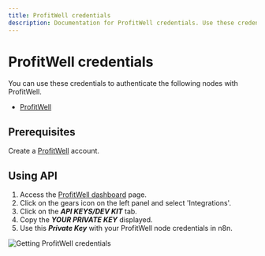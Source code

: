 ```yaml
---
title: ProfitWell credentials
description: Documentation for ProfitWell credentials. Use these credentials to authenticate ProfitWell in n8n, a workflow automation platform.
---
```


# ProfitWell credentials

You can use these credentials to authenticate the following nodes with ProfitWell.

- [ProfitWell](/integrations/builtin/app-nodes/n8n-nodes-base.profitwell/)

## Prerequisites

Create a [ProfitWell](https://www.profitwell.com/) account.

## Using API

1. Access the [ProfitWell dashboard](https://www2.profitwell.com/app/dashboard) page.
2. Click on the gears icon on the left panel and select 'Integrations'.
3. Click on the ***API KEYS/DEV KIT*** tab.
4. Copy the ***YOUR PRIVATE KEY*** displayed.
5. Use this ***Private Key*** with your ProfitWell node credentials in n8n.

![Getting ProfitWell credentials](/_images/integrations/builtin/credentials/profitwell/using-api.gif)

